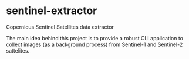 # sentinel-extractor
Copernicus Sentinel Satellites data extractor

The main idea behind this project is to provide a robust CLI application to collect images (as a background process) from Sentinel-1 and Sentinel-2 sattelites.
